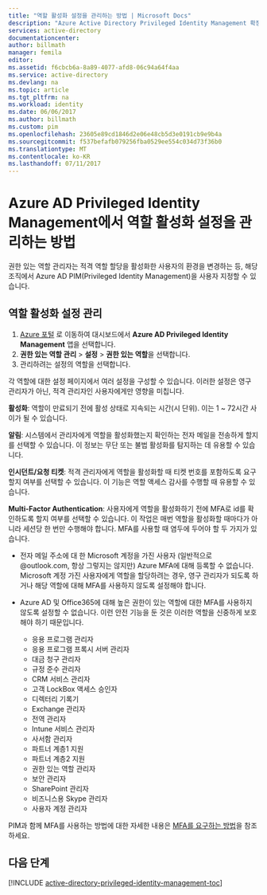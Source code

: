 ```yaml
---
title: "역할 활성화 설정을 관리하는 방법 | Microsoft Docs"
description: "Azure Active Directory Privileged Identity Management 확장을 사용하여 권한 있는 ID에 대한 기본 설정을 변경하는 방법을 알아봅니다."
services: active-directory
documentationcenter: 
author: billmath
manager: femila
editor: 
ms.assetid: f6cbcb6a-8a89-4077-afd8-06c94a64f4aa
ms.service: active-directory
ms.devlang: na
ms.topic: article
ms.tgt_pltfrm: na
ms.workload: identity
ms.date: 06/06/2017
ms.author: billmath
ms.custom: pim
ms.openlocfilehash: 23605e89cd1846d2e06e48cb5d3e0191cb9e9b4a
ms.sourcegitcommit: f537befafb079256fba0529ee554c034d73f36b0
ms.translationtype: MT
ms.contentlocale: ko-KR
ms.lasthandoff: 07/11/2017
---
```

# <a name="how-to-manage-role-activation-settings-in-azure-ad-privileged-identity-management"></a>Azure AD Privileged Identity Management에서 역할 활성화 설정을 관리하는 방법
권한 있는 역할 관리자는 적격 역할 할당을 활성화한 사용자의 환경을 변경하는 등, 해당 조직에서 Azure AD PIM(Privileged Identity Management)을 사용자 지정할 수 있습니다.

## <a name="manage-the-role-activation-settings"></a>역할 활성화 설정 관리
1. [Azure 포털](https://portal.azure.com) 로 이동하여 대시보드에서 **Azure AD Privileged Identity Management** 앱을 선택합니다.
2. **권한 있는 역할 관리** > **설정** > **권한 있는 역할**을 선택합니다.
3. 관리하려는 설정의 역할을 선택합니다.

각 역할에 대한 설정 페이지에서 여러 설정을 구성할 수 있습니다. 이러한 설정은 영구 관리자가 아닌, 적격 관리자인 사용자에게만 영향을 미칩니다.

**활성화**: 역할이 만료되기 전에 활성 상태로 지속되는 시간(시 단위). 이는 1 ~ 72시간 사이가 될 수 있습니다.

**알림**: 시스템에서 관리자에게 역할을 활성화했는지 확인하는 전자 메일을 전송하게 할지를 선택할 수 있습니다. 이 정보는 무단 또는 불법 활성화를 탐지하는 데 유용할 수 있습니다.

**인시던트/요청 티켓**: 적격 관리자에게 역할을 활성화할 때 티켓 번호를 포함하도록 요구할지 여부를 선택할 수 있습니다. 이 기능은 역할 액세스 감사를 수행할 때 유용할 수 있습니다.

**Multi-Factor Authentication**: 사용자에게 역할을 활성화하기 전에 MFA로 id를 확인하도록 할지 여부를 선택할 수 있습니다. 이 작업은 매번 역할을 활성화할 때마다가 아니라 세션당 한 번만 수행해야 합니다. MFA를 사용할 때 염두에 두어야 할 두 가지가 있습니다.

* 전자 메일 주소에 대 한 Microsoft 계정을 가진 사용자 (일반적으로 @outlook.com, 항상 그렇지는 않지만) Azure MFA에 대해 등록할 수 없습니다. Microsoft 계정 가진 사용자에게 역할을 할당하려는 경우, 영구 관리자가 되도록 하거나 해당 역할에 대해 MFA를 사용하지 않도록 설정해야 합니다.
* Azure AD 및 Office365에 대해 높은 권한이 있는 역할에 대한 MFA를 사용하지 않도록 설정할 수 없습니다. 이런 안전 기능을 둔 것은 이러한 역할을 신중하게 보호해야 하기 때문입니다.  
  
  * 응용 프로그램 관리자
  * 응용 프로그램 프록시 서버 관리자
  * 대금 청구 관리자  
  * 규정 준수 관리자  
  * CRM 서비스 관리자
  * 고객 LockBox 액세스 승인자
  * 디렉터리 기록기  
  * Exchange 관리자  
  * 전역 관리자
  * Intune 서비스 관리자
  * 사서함 관리자  
  * 파트너 계층1 지원  
  * 파트너 계층2 지원  
  * 권한 있는 역할 관리자   
  * 보안 관리자  
  * SharePoint 관리자  
  * 비즈니스용 Skype 관리자  
  * 사용자 계정 관리자  

PIM과 함께 MFA를 사용하는 방법에 대한 자세한 내용은 [MFA를 요구하는 방법](active-directory-privileged-identity-management-how-to-require-mfa.md)을 참조하세요.

<!--PLACEHOLDER: Need an explanation of what the temporary Global Administrator setting is for.-->

<!--Every topic should have next steps and links to the next logical set of content to keep the customer engaged-->
## <a name="next-steps"></a>다음 단계
[!INCLUDE [active-directory-privileged-identity-management-toc](../../includes/active-directory-privileged-identity-management-toc.md)]

